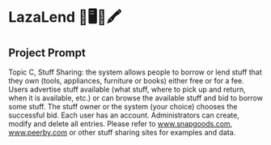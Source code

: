 # LazaLend 📱🖥🔨🖍

## Project Prompt 

Topic C, Stuff Sharing: the system allows people to borrow or lend stuff that they own (tools, appliances, furniture or books) either free or for a fee. Users advertise stuff available (what stuff, where to pick up and return, when it is available, etc.) or can browse the available stuff and bid to borrow some stuff. The stuff owner or the system (your choice) chooses the successful bid. Each user has an account. Administrators can create, modify and delete all entries. Please refer to www.snapgoods.com, www.peerby.com or other stuff sharing sites for examples and data.
